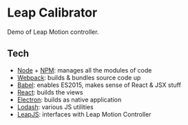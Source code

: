 # Leap Calibrator

Demo of Leap Motion controller.


## Tech

- [Node](https://nodejs.org/en/) + [NPM](https://www.npmjs.com/): manages all the modules of code
- [Webpack](https://webpack.github.io/): builds & bundles source code up
- [Babel](http://babeljs.io): enables ES2015, makes sense of React & JSX stuff
- [React](http://reactjs.com): builds the views
- [Electron](https://electron.atom.io): builds as native application
- [Lodash](https://lodash.com/): various JS utilities
- [LeapJS](https://github.com/leapmotion/leapjs): interfaces with Leap Motion Controller

